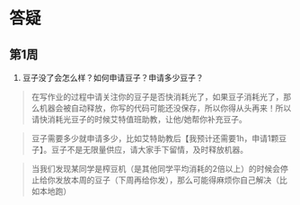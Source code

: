 # 答疑

## 第1周

1. 豆子没了会怎么样？如何申请豆子？申请多少豆子？

> 在写作业的过程中请关注你的豆子是否快消耗光了，如果豆子消耗光了，那么机器会被自动释放，你写的代码可能还没保存，所以你得从头再来！所以请快消耗光豆子的时候艾特值班助教，让他/她帮你补充豆子。

> 豆子需要多少就申请多少，比如艾特助教后【我预计还需要1h，申请1颗豆子】。豆子不是无限量供应，请大家手下留情，及时释放机器。

> 当我们发现某同学是榨豆机（是其他同学平均消耗的2倍以上）的时候会停止给你发放本周的豆子（下周再给你发），那么可能得麻烦你自己解决（比如本地跑）
